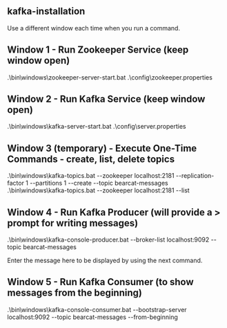 ## kafka-installation
Use a different window each time when you run a command.

## Window 1 - Run Zookeeper Service  (keep window open)
.\bin\windows\zookeeper-server-start.bat .\config\zookeeper.properties

## Window 2 - Run Kafka Service (keep window open)
.\bin\windows\kafka-server-start.bat .\config\server.properties

## Window 3 (temporary) - Execute One-Time Commands - create, list, delete topics
.\bin\windows\kafka-topics.bat --zookeeper localhost:2181 --replication-factor 1 --partitions 1 --create --topic bearcat-messages
.\bin\windows\kafka-topics.bat --zookeeper localhost:2181 --list

## Window 4 - Run Kafka Producer (will provide a > prompt for writing messages)
.\bin\windows\kafka-console-producer.bat --broker-list localhost:9092 --topic bearcat-messages

Enter the message here to be displayed by using the next command.

## Window 5 - Run Kafka Consumer (to show messages from the beginning)
.\bin\windows\kafka-console-consumer.bat --bootstrap-server localhost:9092 --topic bearcat-messages --from-beginning
